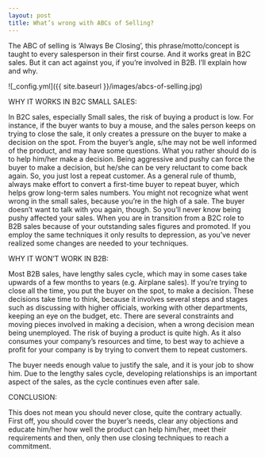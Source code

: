 ```yaml
---
layout: post
title: What’s wrong with ABCs of Selling?
---
```


The ABC of selling is ‘Always Be Closing’, this phrase/motto/concept is taught to
every salesperson in their first course. And it works great in B2C sales.
But it can act against you, if you’re involved in B2B. I’ll explain how and why.

![_config.yml]({{ site.baseurl }}/images/abcs-of-selling.jpg)

WHY IT WORKS IN B2C SMALL SALES:

In B2C sales, especially Small sales, the risk of buying a product is low. For instance, if the buyer wants to buy a mouse, and the sales person keeps on trying to close the sale, it only creates a pressure on the buyer to make a decision on the spot. From the buyer’s angle, s/he may not be well informed of the product, and may have some questions. What you rather should do is to help him/her make a decision. Being aggressive and pushy can force the buyer to make a decision, but he/she can be very reluctant to come back again. So, you just lost a repeat customer. As a general rule of thumb, always make effort to convert a first-time buyer to repeat buyer, which helps grow long-term sales numbers. You might not recognize what went wrong in the small sales, because you’re in the high of a sale. The buyer doesn’t want to talk with you again, though. So you’ll never know being pushy affected your sales. When you are in transition from a B2C role to B2B sales because of your outstanding sales figures and promoted. If you employ the same techniques it only results to depression, as you’ve never realized some changes are needed to your techniques.

WHY IT WON’T WORK IN B2B:

Most B2B sales, have lengthy sales cycle, which may in some cases take upwards of a few months to years (e.g. Airplane sales). If you’re trying to close all the time, you put the buyer on the spot, to make a decision. These decisions take time to think, because it involves several steps and stages such as discussing with higher officials, working with other departments, keeping an eye on the budget, etc. There are several constraints and moving pieces involved in making a decision, when a wrong decision mean being unemployed. The risk of buying a product is quite high. As it also consumes your company’s resources and time, to best way to achieve a profit for your company is by trying to convert them to repeat customers.

The buyer needs enough value to justify the sale, and it is your job to show him. Due to the lengthy sales cycle, developing relationships is an important aspect of the sales, as the cycle continues even after sale.

CONCLUSION:

This does not mean you should never close, quite the contrary actually. First off, you should cover the buyer’s needs, clear any objections and educate him/her how well the product can help him/her, meet their requirements and then, only then use closing techniques to reach a commitment.


